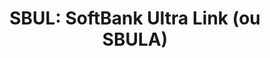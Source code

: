 ---
layout: term
title: 'SBUL: SoftBank Ultra Link (ou SBULA)'
name: sbul
description: "'Ultra lien SoftBank': mod rare qui permet d'augmenter de 8 le nombre de liens sortants d'un portail."
---